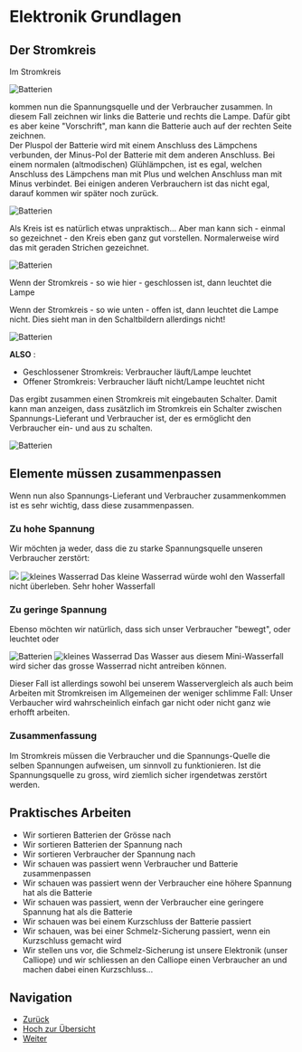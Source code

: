 # Elektronik Grundlagen

## Der Stromkreis 

Im Stromkreis   
   
   
![Batterien ](pics/Stromkreis.png) 

kommen nun die Spannungsquelle und der Verbraucher zusammen.
In diesem Fall zeichnen wir links die Batterie und rechts die Lampe.   Dafür gibt es aber keine "Vorschrift", man kann die Batterie auch auf der rechten Seite zeichnen.  
Der Pluspol der Batterie wird mit einem Anschluss des Lämpchens verbunden, der Minus-Pol der Batterie mit dem anderen Anschluss.
Bei einem normalen (altmodischen) Glühlämpchen, ist es egal, welchen Anschluss des Lämpchens man mit Plus und welchen Anschluss man mit Minus verbindet.
Bei einigen anderen Verbrauchern ist das nicht egal, darauf kommen wir später noch zurück.

![Batterien ](pics/Stromkreis_mit_Batt.png)

Als Kreis ist es natürlich etwas unpraktisch...
Aber man kann sich - einmal so gezeichnet - den Kreis eben ganz gut vorstellen.
Normalerweise wird das mit geraden Strichen gezeichnet.
 
![Batterien ](pics/Stromkreis_mit_Batt_gerade.png)

Wenn der Stromkreis - so wie hier - geschlossen ist, dann leuchtet die Lampe

Wenn der Stromkreis - so wie unten - offen ist, dann leuchtet die Lampe nicht.
Dies sieht man in den Schaltbildern allerdings nicht!

![Batterien ](pics/Stromkreis_Offen.png)

__ALSO__ : 
- Geschlossener Stromkreis: Verbraucher läuft/Lampe leuchtet 
- Offener Stromkreis: Verbraucher läuft nicht/Lampe leuchtet nicht

Das ergibt zusammen einen Stromkreis mit eingebauten Schalter.
Damit kann man anzeigen, dass zusätzlich im Stromkreis ein Schalter zwischen Spannungs-Lieferant und Verbraucher ist, der es ermöglicht den Verbraucher ein- und aus zu schalten.

![Batterien ](pics/Stromkreis_mit_Switch.png)
 
 
## Elemente müssen zusammenpassen

Wenn nun also Spannungs-Lieferant und Verbraucher zusammenkommen ist es sehr wichtig, dass diese zusammenpassen.

### Zu hohe Spannung 
Wir möchten ja weder, dass die zu starke Spannungsquelle unseren Verbraucher zerstört:

![](pics/wasserfall_gross.jpg) 
![kleines Wasserrad ](pics/Wasserrad_Klein.jpg)
Das kleine Wasserrad würde wohl den Wasserfall nicht überleben.
 Sehr hoher Wasserfall 
 
### Zu geringe Spannung 
Ebenso möchten wir natürlich, dass sich unser Verbraucher "bewegt", oder leuchtet oder 

![Batterien ](pics/Wasserfall_Klein.jpeg)
![kleines Wasserrad ](pics/Wasserrad_Gross.jpg)
Das Wasser aus diesem Mini-Wasserfall wird sicher das grosse Wasserrad nicht antreiben können.

Dieser Fall ist allerdings sowohl bei unserem Wasservergleich als auch beim Arbeiten mit Stromkreisen im Allgemeinen der weniger schlimme Fall:
Unser Verbaucher wird wahrscheinlich einfach gar nicht oder nicht ganz wie erhofft arbeiten.


### Zusammenfassung

Im Stromkreis müssen die Verbraucher und die Spannungs-Quelle die selben Spannungen aufweisen, um sinnvoll zu funktionieren.
Ist die Spannungsquelle zu gross, wird ziemlich sicher irgendetwas zerstört werden. 

## Praktisches Arbeiten

* Wir sortieren Batterien der Grösse nach
* Wir sortieren Batterien der Spannung nach 
* Wir sortieren Verbraucher der Spannung nach
* Wir schauen was passiert wenn Verbraucher und Batterie zusammenpassen
* Wir schauen was passiert wenn der Verbraucher eine höhere Spannung hat als die Batterie
* Wir schauen was passiert, wenn der Verbraucher eine geringere Spannung hat als die Batterie
* Wir schauen was bei einem Kurzschluss der Batterie passiert
* Wir schauen, was bei einer Schmelz-Sicherung passiert, wenn ein Kurzschluss gemacht wird
* Wir stellen uns vor, die Schmelz-Sicherung ist unsere Elektronik (unser Calliope) und wir schliessen an den Calliope einen Verbraucher an und machen dabei einen Kurzschluss...


## Navigation

* [Zurück ](../02_03_Elektronik_Verbraucher/README.md)
* [Hoch zur Übersicht](../README.md)  
* [Weiter ](..//README.md)

